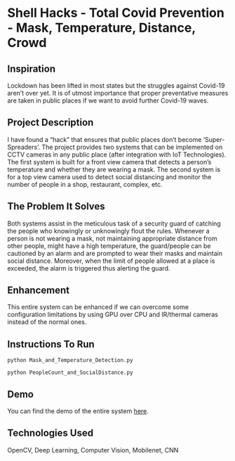 # Shell Hacks - Total Covid Prevention - Mask, Temperature, Distance, Crowd
## Inspiration
Lockdown has been lifted in most states but the struggles against Covid-19 aren’t over yet. It is of utmost importance that proper preventative measures are taken in public places if we want to avoid further Covid-19 waves.
## Project Description
I have found a “hack” that ensures that public places don’t become ‘Super-Spreaders’. The project provides two systems that can be implemented on CCTV cameras in any public place (after integration with IoT Technologies). The first system is built for a front view camera that detects a person’s temperature and whether they are wearing a mask. The second system is for a top view camera used to detect social distancing and monitor the number of people in a shop, restaurant, complex, etc.
## The Problem It Solves
Both systems assist in the meticulous task of a security guard of catching the people who knowingly or unknowingly flout the rules. Whenever a person is not wearing a mask, not maintaining appropriate distance from other people, might have a high temperature, the guard/people can be cautioned by an alarm and are prompted to wear their masks and maintain social distance. Moreover, when the limit of people allowed at a place is exceeded, the alarm is triggered thus alerting the guard.
## Enhancement
This entire system can be enhanced if we can overcome some configuration limitations by using GPU over CPU and IR/thermal cameras instead of the normal ones.
## Instructions To Run
```
python Mask_and_Temperature_Detection.py
```
```
python PeopleCount_and_SocialDistance.py
```
## Demo
You can find the demo of the entire system <a href="https://youtu.be/kzobayXzAaQ">here</a>.
## Technologies Used 
OpenCV, Deep Learning, Computer Vision, Mobilenet, CNN
